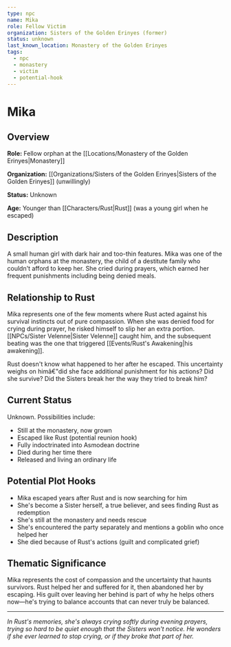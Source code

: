 ```yaml
---
type: npc
name: Mika
role: Fellow Victim
organization: Sisters of the Golden Erinyes (former)
status: unknown
last_known_location: Monastery of the Golden Erinyes
tags:
  - npc
  - monastery
  - victim
  - potential-hook
---
```


# Mika

## Overview

**Role:** Fellow orphan at the [[Locations/Monastery of the Golden Erinyes|Monastery]]

**Organization:** [[Organizations/Sisters of the Golden Erinyes|Sisters of the Golden Erinyes]] (unwillingly)

**Status:** Unknown

**Age:** Younger than [[Characters/Rust|Rust]] (was a young girl when he escaped)

## Description
A small human girl with dark hair and too-thin features. Mika was one of the human orphans at the monastery, the child of a destitute family who couldn't afford to keep her. She cried during prayers, which earned her frequent punishments including being denied meals.

## Relationship to Rust
Mika represents one of the few moments where Rust acted against his survival instincts out of pure compassion. When she was denied food for crying during prayer, he risked himself to slip her an extra portion. [[NPCs/Sister Velenne|Sister Velenne]] caught him, and the subsequent beating was the one that triggered [[Events/Rust's Awakening|his awakening]].

Rust doesn't know what happened to her after he escaped. This uncertainty weighs on himâ€"did she face additional punishment for his actions? Did she survive? Did the Sisters break her the way they tried to break him?

## Current Status
Unknown. Possibilities include:
- Still at the monastery, now grown
- Escaped like Rust (potential reunion hook)
- Fully indoctrinated into Asmodean doctrine
- Died during her time there
- Released and living an ordinary life

## Potential Plot Hooks
- Mika escaped years after Rust and is now searching for him
- She's become a Sister herself, a true believer, and sees finding Rust as redemption
- She's still at the monastery and needs rescue
- She's encountered the party separately and mentions a goblin who once helped her
- She died because of Rust's actions (guilt and complicated grief)

## Thematic Significance
Mika represents the cost of compassion and the uncertainty that haunts survivors. Rust helped her and suffered for it, then abandoned her by escaping. His guilt over leaving her behind is part of why he helps others now—he's trying to balance accounts that can never truly be balanced.

---
*In Rust's memories, she's always crying softly during evening prayers, trying so hard to be quiet enough that the Sisters won't notice. He wonders if she ever learned to stop crying, or if they broke that part of her.*